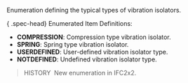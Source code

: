 ﻿Enumeration defining the typical types of vibration isolators.

{ .spec-head}
Enumerated Item Definitions:

* **COMPRESSION**: Compression type vibration isolator.
* **SPRING**: Spring type vibration isolator.
* **USERDEFINED**: User-defined vibration isolator type.
* **NOTDEFINED**: Undefined vibration isolator type.

> HISTORY&nbsp; New enumeration in IFC2x2.